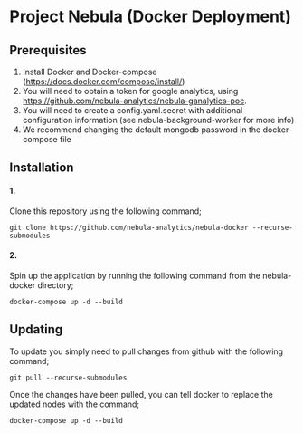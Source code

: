 Project Nebula (Docker Deployment)
==================================
Prerequisites
------------------------
1. Install Docker and Docker-compose (https://docs.docker.com/compose/install/)
2. You will need to obtain a token for google analytics, using https://github.com/nebula-analytics/nebula-ganalytics-poc.
3. You will need to create a config.yaml.secret with additional configuration information (see nebula-background-worker for more info)
4. We recommend changing the default mongodb password in the docker-compose file

Installation
------------------------
#### 1.
Clone this repository using the following command;
```
git clone https://github.com/nebula-analytics/nebula-docker --recurse-submodules
```

#### 2.
Spin up the application by running the following command from the nebula-docker directory;
```
docker-compose up -d --build
```

Updating
------------------------
To update you simply need to pull changes from github with the following command;
```
git pull --recurse-submodules
```

Once the changes have been pulled, you can tell docker to replace the updated nodes with the command;
```
docker-compose up -d --build
```
